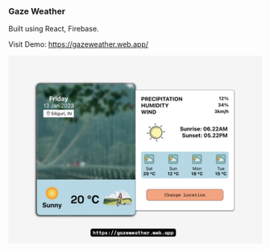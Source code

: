 ### Gaze Weather

Built using React, Firebase.

Visit Demo: https://gazeweather.web.app/

<img src='./screenshot.png' alt='gaze-weather-screenshot' width=600px>